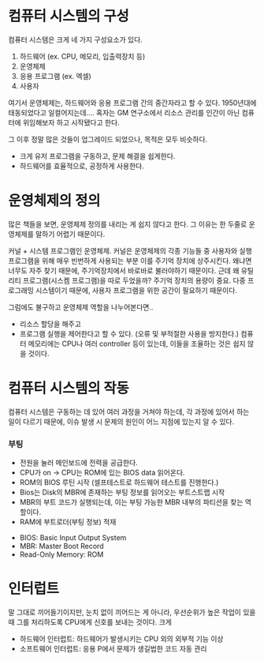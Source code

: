 # 컴퓨터 시스템의 구성
컴퓨터 시스템은 크게 네 가지 구성요소가 있다.
1. 하드웨어 (ex. CPU, 메모리, 입출력장치 등)
2. 운영체제 
3. 응용 프로그램 (ex. 엑셀)
4. 사용자

여기서 운영체제는, 하드웨어와 응용 프로그램 간의 중간자라고 할 수 있다. 
1950년대에 태동되었다고 일컬어지는데....
혹자는 GM 연구소에서 리소스 관리를 인간이 아닌 컴퓨터에 위임해보자 하고 시작됐다고 한다.

그 이후 정말 많은 것들이 업그레이드 되었으나, 목적은 모두 비슷하다.
- 크게 유저 프로그램을 구동하고, 문제 해결을 쉽게한다.
- 하드웨어를 효율적으로, 공정하게 사용한다.

# 운영체제의 정의
많은 책들을 보면, 운영체제 정의를 내리는 게 쉽지 않다고 한다. 
그 이유는 한 두줄로 운영체제를 말하기 어렵기 때문이다. 

커널 + 시스템 프로그램인 운영체제. 
커널은 운영체제의 각종 기능들 중 사용자와 실행 프로그램을 위해 매우 빈번하게 사용되는 부분
이를 주기억 장치에 상주시킨다. 왜냐면 너무도 자주 찾기 때문에, 주기억장치에서 바로바로 불러야하기 때문이다.
근데 왜 유틸리티 프로그램(시스켐 프로그램)을 따로 두었을까?
주기억 장치의 용량이 중요. 다중 프로그래밍 시스템이기 때문에,
사용자 프로그램을 위한 공간이 필요하기 때문이다.


그럼에도 불구하고 운영체제 역할을 나누어본다면..
- 리소스 할당을 해주고
- 프로그램 실행을 제어한다고 할 수 있다. (오류 및 부적절한 사용을 방지한다.)
컴퓨터 메모리에는 CPU나 여러 controller 등이 있는데, 이들을 조율하는 것은 쉽지 않을 것이다.

# 컴퓨터 시스템의 작동
컴퓨터 시스템은 구동하는 데 있어 여러 과정을 거쳐야 하는데, 
각 과정에 있어서 하는 일이 다르기 때문에, 이슈 발생 시 문제의 원인이 어느 지점에 있는지 알 수 있다.
### 부팅
   - 전원을 눌러 메인보드에 전력을 공급한다.
   - CPU가 on -> CPU는 ROM에 있는 BIOS data 읽어온다.
   - ROM의 BIOS 루틴 시작 (셀프테스트로 하드웨어 테스트를 진행한다.)
   - Bios는 Disk의 MBR에 존재하는 부팅 정보를 읽어오는 부트스트랩 시작
   - MBR의 부트 코드가 실행되는데, 이는 부팅 가능한 MBR 내부의 파티션을 찾는 역할이다.
   - RAM에 부트로더(부팅 정보) 적재

* BIOS: Basic Input Output System
* MBR: Master Boot Record
* Read-Only Memory: ROM

# 인터럽트 
말 그대로 끼어들기이지만,
눈치 없이 끼어드는 게 아니라, 
우선순위가 높은 작업이 있을 때 그를 처리하도록 CPU에게 신호를 보내는 것이다.
크게
- 하드웨어 인터럽트: 하드웨어가 발생시키는 CPU 외의 외부적 기능 이상
- 소프트웨어 인터럽트: 응용 P에서 문제가 생길법한 코드 자동 관리
